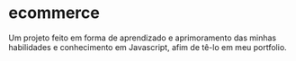 # ecommerce

Um projeto feito em forma de aprendizado e aprimoramento das minhas habilidades e conhecimento em Javascript, afim de tê-lo em meu portfolio.

